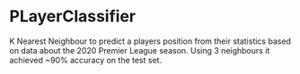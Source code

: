 # PLayerClassifier

K Nearest Neighbour to predict a players position from their statistics based on data about the 2020 Premier League season. Using 3 neighbours it achieved ~90% accuracy on the test set.
